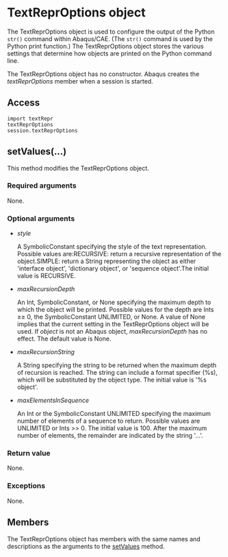 # TextReprOptions object

The TextReprOptions object is used to configure the output of the Python `str()` command within Abaqus/CAE. (The `str()` command is used by the Python print function.) The TextReprOptions object stores the various settings that determine how objects are printed on the Python command line.

The TextReprOptions object has no constructor. Abaqus creates the *textReprOptions* member when a session is started.

## Access

```
import textRepr
textReprOptions
session.textReprOptions
```

## setValues(...)



This method modifies the TextReprOptions object.



### Required arguments

None.

### Optional arguments

- *style*

  A SymbolicConstant specifying the style of the text representation. Possible values are:RECURSIVE: return a recursive representation of the object.SIMPLE: return a String representing the object as either 'interface object', 'dictionary object', or 'sequence object'.The initial value is RECURSIVE.

- *maxRecursionDepth*

  An Int, SymbolicConstant, or None specifying the maximum depth to which the object will be printed. Possible values for the depth are Ints ≥≥ 0, the SymbolicConstant UNLIMITED, or None. A value of None implies that the current setting in the TextReprOptions object will be used. If *object* is not an Abaqus object, *maxRecursionDepth* has no effect. The default value is None.

- *maxRecursionString*

  A String specifying the string to be returned when the maximum depth of recursion is reached. The string can include a format specifier (%s), which will be substituted by the object type. The initial value is '%s object'.

- *maxElementsInSequence*

  An Int or the SymbolicConstant UNLIMITED specifying the maximum number of elements of a sequence to return. Possible values are UNLIMITED or Ints >> 0. The initial value is 100. After the maximum number of elements, the remainder are indicated by the string '...'.

### Return value

None.

### Exceptions

None.



## Members

The TextReprOptions object has members with the same names and descriptions as the arguments to the [setValues](https://help.3ds.com/2022/english/DSSIMULIA_Established/SIMACAEKERRefMap/simaker-c-txttextrepoppyc.htm?ContextScope=all#simaker-txttextrepopsetvaluespyc) method.